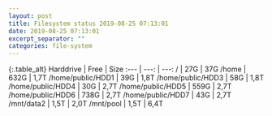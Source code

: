 ```yaml
---
layout: post
title: Filesystem status 2019-08-25 07:13:01
date: 2019-08-25 07:13:01
excerpt_separator: ""
categories: file-system
---
```

{:.table_alt}
Harddrive | Free | Size
:--- | ---: | ---:
/ | 27G | 37G
/home | 632G | 1,7T
/home/public/HDD1 | 39G | 1,8T
/home/public/HDD3 | 58G | 1,8T
/home/public/HDD4 | 30G | 2,7T
/home/public/HDD5 | 559G | 2,7T
/home/public/HDD6 | 738G | 2,7T
/home/public/HDD7 | 43G | 2,7T
/mnt/data2 | 1,5T | 2,0T
/mnt/pool | 1,5T | 6,4T
